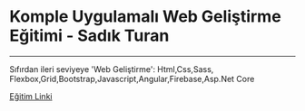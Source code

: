 # Komple Uygulamalı Web Geliştirme Eğitimi - Sadık Turan
---
Sıfırdan ileri seviyeye 'Web Geliştirme': Html,Css,Sass, Flexbox,Grid,Bootstrap,Javascript,Angular,Firebase,Asp.Net Core

[Eğitim Linki]([https://www.google.com](https://www.udemy.com/course/komple-web-developer-kursu/))
